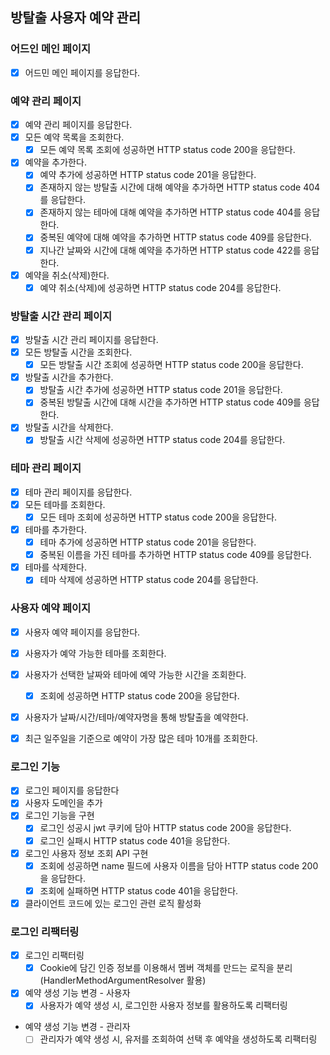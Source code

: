 ## 방탈출 사용자 예약 관리

### 어드인 메인 페이지

- [x] 어드민 메인 페이지를 응답한다.

### 예약 관리 페이지

- [x] 예약 관리 페이지를 응답한다.
- [x] 모든 예약 목록을 조회한다.
    - [x] 모든 예약 목록 조회에 성공하면 HTTP status code 200을 응답한다.
- [x] 예약을 추가한다.
    - [x] 예약 추가에 성공하면 HTTP status code 201을 응답한다.
    - [x] 존재하지 않는 방탈출 시간에 대해 예약을 추가하면 HTTP status code 404를 응답한다.
    - [x] 존재하지 않는 테마에 대해 예약을 추가하면 HTTP status code 404를 응답한다.
    - [x] 중복된 예약에 대해 예약을 추가하면 HTTP status code 409를 응답한다.
    - [x] 지나간 날짜와 시간에 대해 예약을 추가하면 HTTP status code 422를 응답한다.
- [x] 예약을 취소(삭제)한다.
    - [x] 예약 취소(삭제)에 성공하면 HTTP status code 204를 응답한다.

### 방탈출 시간 관리 페이지

- [x] 방탈출 시간 관리 페이지를 응답한다.
- [x] 모든 방탈출 시간을 조회한다.
    - [x] 모든 방탈출 시간 조회에 성공하면 HTTP status code 200을 응답한다.
- [x] 방탈출 시간을 추가한다.
    - [x] 방탈출 시간 추가에 성공하면 HTTP status code 201을 응답한다.
    - [x] 중복된 방탈출 시간에 대해 시간을 추가하면 HTTP status code 409를 응답한다.
- [x] 방탈출 시간을 삭제한다.
    - [x] 방탈출 시간 삭제에 성공하면 HTTP status code 204를 응답한다.

### 테마 관리 페이지

- [x] 테마 관리 페이지를 응답한다.
- [x] 모든 테마를 조회한다.
    - [x] 모든 테마 조회에 성공하면 HTTP status code 200을 응답한다.
- [x] 테마를 추가한다.
    - [x] 테마 추가에 성공하면 HTTP status code 201을 응답한다.
    - [x] 중복된 이름을 가진 테마를 추가하면 HTTP status code 409를 응답한다.
- [x] 테마를 삭제한다.
    - [x] 테마 삭제에 성공하면 HTTP status code 204를 응답한다.

### 사용자 예약 페이지

- [x] 사용자 예약 페이지를 응답한다.
- [x] 사용자가 예약 가능한 테마를 조회한다.
- [x] 사용자가 선택한 날짜와 테마에 예약 가능한 시간을 조회한다.
    - [x] 조회에 성공하면 HTTP status code 200을 응답한다.
- [x] 사용자가 날짜/시간/테마/예약자명을 통해 방탈출을 예약한다.
- [x] 최근 일주일을 기준으로 예약이 가장 많은 테마 10개를 조회한다. 


### 로그인 기능
- [x] 로그인 페이지를 응답한다
- [x] 사용자 도메인을 추가
- [x] 로그인 기능을 구현
    - [x] 로그인 성공시 jwt 쿠키에 담아 HTTP status code 200을 응답한다.
    - [x] 로그인 실패시 HTTP status code 401을 응답한다.
- [x] 로그인 사용자 정보 조회 API 구현
    - [x] 조회에 성공하면 name 필드에 사용자 이름을 담아 HTTP status code 200을 응답한다.
    - [x] 조회에 실패하면 HTTP status code 401을 응답한다.
- [x] 클라이언트 코드에 있는 로그인 관련 로직 활성화

### 로그인 리팩터링
- [x] 로그인 리팩터링
    - [x] Cookie에 담긴 인증 정보를 이용해서 멤버 객체를 만드는 로직을 분리 (HandlerMethodArgumentResolver 활용)
- [x] 예약 생성 기능 변경 - 사용자
    - [x] 사용자가 예약 생성 시, 로그인한 사용자 정보를 활용하도록 리팩터링
- 예약 생성 기능 변경 - 관리자
    - [ ] 관리자가 예약 생성 시, 유저를 조회하여 선택 후 예약을 생성하도록 리팩터링
